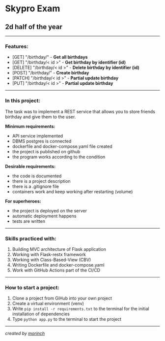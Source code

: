 # Skypro Exam
## 2d half of the year

___
### Features:
- [GET] "/birthday/" - **Get all birthdays**  
- [GET] "/birthday/< id >" - **Get birthday by identifier (id)** 
- [DELETE] "/birthday/< id >" - **Delete birthday by identifier (id)** 
- [POST] "/birthday/" - **Create birthday** 
- [PATCH] "/birthday/< id >" - **Partial update birthday** 
- [PUT] "/birthday/< id >" - **Partial update birthday**

___
### In this project: 

The task was to implement a REST service that allows you to store friends birthday and give them to the user. 

**Minimum requirements:**
- API service implemented
- DBMS postgres is connected
- dockerfile and docker-compose.yaml file created
- the project is published on github
- the program works according to the condition

**Desirable requirements:**
- the code is documented
- there is a project description
- there is a .gitignore file
- containers work and keep working after restarting (volume)

**For superheroes:**
- the project is deployed on the server
- automatic deployment happens
- tests are written

___
### Skills practiced with: 

1. Building MVC architecture of Flask application
2. Working with Flask-restx framework
3. Working with Class-Based-View (CBV)
4. Writing Dockerfile and docker-compose.yaml
5. Work with GitHub Actions part of the CI/CD
___
### How to start a project:

1. Clone a project from GiHub into your own project
2. Create a virtual environment (venv)
3. Write ``pip install -r requirements.txt`` to the terminal for the initial installation of dependencies 
4. Type ``python app.py`` to the terminal to start the project
___

_created by [morinch](https://github.com/mor1nch)_
